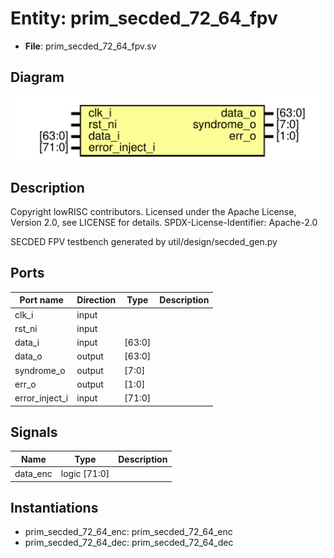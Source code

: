 # Entity: prim_secded_72_64_fpv

- **File**: prim_secded_72_64_fpv.sv
## Diagram

![Diagram](prim_secded_72_64_fpv.svg "Diagram")
## Description

 Copyright lowRISC contributors.
 Licensed under the Apache License, Version 2.0, see LICENSE for details.
 SPDX-License-Identifier: Apache-2.0

 SECDED FPV testbench generated by util/design/secded_gen.py

## Ports

| Port name      | Direction | Type   | Description |
| -------------- | --------- | ------ | ----------- |
| clk_i          | input     |        |             |
| rst_ni         | input     |        |             |
| data_i         | input     | [63:0] |             |
| data_o         | output    | [63:0] |             |
| syndrome_o     | output    | [7:0]  |             |
| err_o          | output    | [1:0]  |             |
| error_inject_i | input     | [71:0] |             |
## Signals

| Name     | Type         | Description |
| -------- | ------------ | ----------- |
| data_enc | logic [71:0] |             |
## Instantiations

- prim_secded_72_64_enc: prim_secded_72_64_enc
- prim_secded_72_64_dec: prim_secded_72_64_dec
